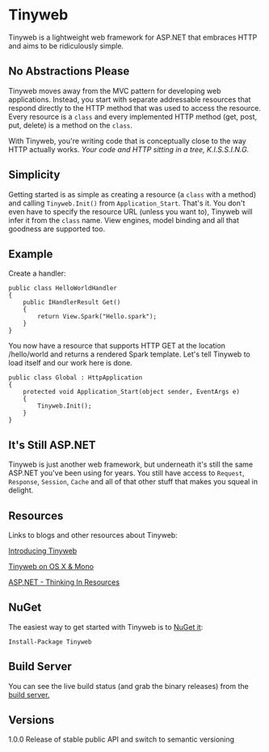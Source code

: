 # Tinyweb

Tinyweb is a lightweight web framework for ASP.NET that embraces HTTP and aims to be ridiculously simple.

## No Abstractions Please

Tinyweb moves away from the MVC pattern for developing web applications. Instead, you start with separate addressable resources that respond directly to the HTTP method that was used to access the resource. Every resource is a `class` and every implemented HTTP method (get, post, put, delete) is a method on the `class`. 

With Tinyweb, you're writing code that is conceptually close to the way HTTP actually works. *Your code and HTTP sitting in a tree, K.I.S.S.I.N.G.*

## Simplicity

Getting started is as simple as creating a resource (a `class` with a method) and calling `Tinyweb.Init()` from `Application_Start`. That's it. You don't even have to specify the resource URL (unless you want to), Tinyweb will infer it from the `class` name. View engines, model binding and all that goodness are supported too.

## Example

Create a handler:

    public class HelloWorldHandler
    {
    	public IHandlerResult Get()
    	{
    		return View.Spark("Hello.spark");
    	}    	
    }

You now have a resource that supports HTTP GET at the location /hello/world and returns a rendered Spark template. Let's tell Tinyweb to load itself and our work here is done.

    public class Global : HttpApplication
    {
        protected void Application_Start(object sender, EventArgs e)
        {
            Tinyweb.Init();
        }
    }

## It's Still ASP.NET

Tinyweb is just another web framework, but underneath it's still the same ASP.NET you've been using for years. You still have access to `Request`, `Response`, `Session`, `Cache` and all of that other stuff that makes you squeal in delight.

## Resources

Links to blogs and other resources about Tinyweb:

[Introducing Tinyweb](http://invalidcast.com/2010/12/my-new-black)

[Tinyweb on OS X & Mono](http://invalidcast.com/2011/01/tinyweb-does-mono)

[ASP.NET - Thinking In Resources](http://invalidcast.com/2011/03/asp-net-thinking-in-resources)

## NuGet

The easiest way to get started with Tinyweb is to [NuGet it](http://nuget.org/List/Packages/Tinyweb):

    Install-Package Tinyweb

## Build Server

You can see the live build status (and grab the binary releases) from the [build server.](http://ci.thunder.invalidcast.com)

## Versions

1.0.0 Release of stable public API and switch to semantic versioning
